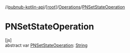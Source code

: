 //[pubnub-kotlin-api](../../../index.md)/[[root]](../index.md)/[Operations](index.md)/[PNSetStateOperation](-p-n-set-state-operation.md)

# PNSetStateOperation

[js]\
abstract var [PNSetStateOperation](-p-n-set-state-operation.md): [String](https://kotlinlang.org/api/core/kotlin-stdlib/kotlin/-string/index.html)

